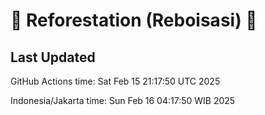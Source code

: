 
# 🌳 Reforestation (Reboisasi) 🌲

## Last Updated

GitHub Actions time: Sat Feb 15 21:17:50 UTC 2025

Indonesia/Jakarta time: Sun Feb 16 04:17:50 WIB 2025
